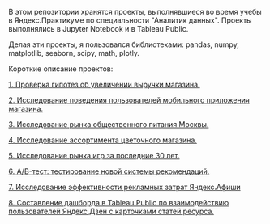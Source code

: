 В этом репозитории хранятся проекты, выполнявшиеся во время учебы в Яндекс.Практикуме по специальности "Аналитик данных". Проекты выполнялись в Jupyter Notebook и в Tableau Public.

Делая эти проекты, я пользовался библиотеками: pandas, numpy, matplotlib, seaborn, scipy, math, plotly.

Короткие описание проектов:

[1. Проверка гипотез об увеличении выручки магазина.](Income_growth_hypothesis/README.md)

[2. Исследование поведения пользователей мобильного приложения магазина.](#project2)

[3. Исследование рынка общественного питания Москвы.](#project3)

[4. Исследование ассортимента цветочного магазина.](#project4)

[5. Исследование рынка игр за последние 30 лет.](#project5)

[6. A/B-тест: тестирование новой системы рекомендаций.](#project6)

[7. Исследование эффективности рекламных затрат Яндекс.Афиши](#project7)

[8. Составление дашборда в Tableau Public по взаимодействию пользователей Яндекс.Дзен с карточками статей ресурса.](#project8)

